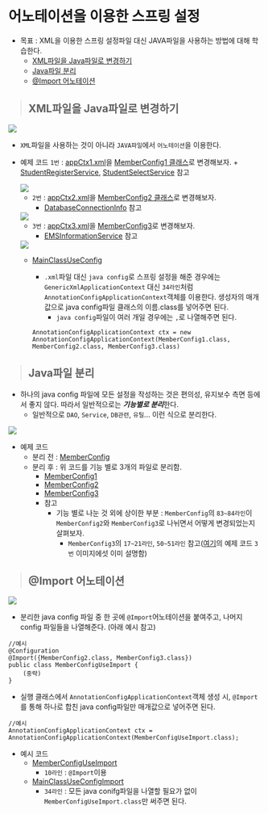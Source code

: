 # 어노테이션을 이용한 스프링 설정

+ 목표 : XML을 이용한 스프링 설정파일 대신 JAVA파일을 사용하는 방법에 대해 학습한다.
    + [XML파일을 Java파일로 변경하기]()
    + [Java파일 분리]()
    + [@Import 어노테이션]()

> ## XML파일을 Java파일로 변경하기

<img src="img1">

+ `XML`파일을 사용하는 것이 아니라 `JAVA파일`에서 `어노테이션`을 이용한다.

+ 예제 코드
     `1번` : [appCtx1.xml]()을 [MemberConfig1 클래스]()로 변경해보자.
        + [StudentRegisterService](), [StudentSelectService]() 참고

    <img src="img2">

    + `2번` : [appCtx2.xml]()을 [MemberConfig2 클래스]()로 변경해보자.
        + [DatabaseConnectionInfo]() 참고

    <img src="img3">

    + `3번` : [appCtx3.xml]()을 [MemberConfig3]()로 변경해보자.
        + [EMSInformationService]() 참고

    <img src="img6">

    + [MainClassUseConfig]()
        + `.xml`파일 대신 `java config`로 스프링 설정을 해준 경우에는 `GenericXmlApplicationContext` 대신 `34라인`처럼 `AnnotationConfigApplicationContext`객체를 이용한다. 생성자의 매개값으로 java config파일 클래스의 이름.class를 넣어주면 된다.
            + `java config`파일이 여러 개일 경우에는 `,`로 나열해주면 된다.

        ```
        AnnotationConfigApplicationContext ctx = new AnnotationConfigApplicationContext(MemberConfig1.class, MemberConfig2.class, MemberConfig3.class)
        ```

> ## Java파일 분리

+ 하나의 java config 파일에 모든 설정을 작성하는 것은 편의성, 유지보수 측면 등에서 좋지 않다. 따라서 일반적으로는 ***기능별로 분리***한다.
    + 일반적으로 `DAO`, `Service`, `DB관련`, `유틸`... 이런 식으로 분리한다.

<img src="img4">

+ 예제 코드
    + 분리 전 : [MemberConfig]()
    + 분리 후 : 위 코드를 기능 별로 3개의 파일로 분리함. 
        + [MemberConfig1]()
        + [MemberConfig2]()
        + [MemberConfig3]()
        + 참고
            + 기능 별로 나눈 것 외에 상이한 부분 : `MemberConfig`의 `83~84라인`이 `MemberConfig2`와 `MemberConfig3`로 나뉘면서 어떻게 변경되었는지 살펴보자.
                + `MemberConfig3`의 `17~21라인`, `50~51라인` 참고([여기]()의 예제 코드 `3번` 이미지에섯 이미 설명함)

> ## @Import 어노테이션

<img src="img5">

+ 분리한 java config 파일 중 한 곳에 `@Import`어노테이션을 붙여주고, 나머지 config 파일들을 나열해준다. (아래 예시 참고)

```
//예시
@Configuration
@Import({MemberConfig2.class, MemberConfig3.class})
public class MemberConfigUseImport {
    (중략)
}
```

+ 실행 클래스에서 `AnnotationConfigApplicationContext`객체 생성 시, `@Import`를 통해 하나로 합친 java config파일만 매개값으로 넣어주면 된다.

```
//예시
AnnotationConfigApplicationContext ctx = AnnotationConfigApplicationContext(MemberConfigUseImport.class);
```

+ 예시 코드
    + [MemberConfigUseImport]()
        + `10라인` : `@Import`이용
    + [MainClassUseConfigImport]()
        + `34라인` : 모든 java conifg파일을 나열할 필요가 없이 `MemberConfigUseImport.class`만 써주면 된다.